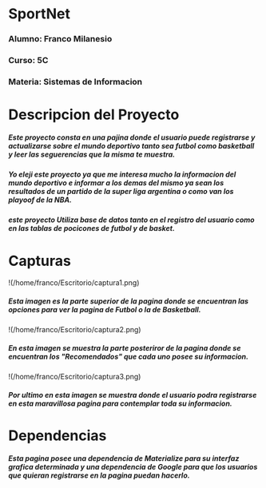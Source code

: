 # **SportNet**
### Alumno: Franco Milanesio
### Curso: 5C
### Materia: Sistemas de Informacion
# **Descripcion del Proyecto**
##### Este proyecto consta en una pajina donde el usuario puede registrarse y actualizarse sobre el mundo deportivo tanto sea futbol como basketball y leer las seguerencias que la misma te muestra.
##### Yo eleji este proyecto ya que me interesa mucho la informacion del mundo deportivo e informar a los demas del mismo ya sean los resultados de un partido de la super liga argentina o como van los playoof de la NBA.
##### este proyecto Utiliza base de datos tanto en el registro del usuario como en las tablas de pocicones de futbol y de basket.
# **Capturas**
!(/home/franco/Escritorio/captura1.png)
##### Esta imagen es la parte superior de la pagina donde se encuentran las opciones para ver la pagina de Futbol o la de Basketball.
!(/home/franco/Escritorio/captura2.png)
##### En esta imagen se muestra la parte posteriror de la pagina donde se encuentran los "Recomendados" que cada uno posee su informacion.
!(/home/franco/Escritorio/captura3.png)
##### Por ultimo en esta imagen se muestra donde el usuario podra registrarse en esta maravillosa pagina para contemplar toda su informacion.
# **Dependencias**
##### Esta pagina posee una dependencia de Materialize para su interfaz grafica determinada y una dependencia de Google para que los usuarios que quieran registrarse en la pagina puedan hacerlo.
